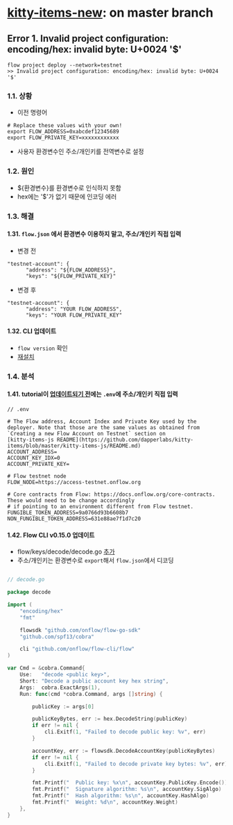 # [kitty-items-new](https://github.com/onflow/kitty-items): on master branch

## Error 1. Invalid project configuration: encoding/hex: invalid byte: U+0024 '$'
```
flow project deploy --network=testnet
>> Invalid project configuration: encoding/hex: invalid byte: U+0024 '$'
```

### 1.1. 상황
- 이전 명령어
```
# Replace these values with your own!
export FLOW_ADDRESS=0xabcdef12345689
export FLOW_PRIVATE_KEY=xxxxxxxxxxxx
```
- 사용자 환경변수인 주소/개인키를 전역변수로 설정

### 1.2. 원인
- ${환경변수}를 환경변수로 인식하지 못함
- hex에는 '$'가 없기 때문에 인코딩 에러

### 1.3. 해결
#### 1.31. ``flow.json`` 에서 환경변수 이용하지 말고, 주소/개인키 직접 입력
- 변경 전
```
"testnet-account": {
      "address": "${FLOW_ADDRESS}",
      "keys": "${FLOW_PRIVATE_KEY}"
```

- 변경 후
```
"testnet-account": {
      "address": "YOUR FLOW_ADDRESS",
      "keys": "YOUR FLOW_PRIVATE_KEY"
```

#### 1.32. CLI 업데이트
- ``flow version`` 확인
- [재설치](https://docs.onflow.org/flow-cli/install/) 


### 1.4. 분석
#### 1.41. tutorial이 [업데이트되기 전](https://github.com/kwklly/kitty-items)에는 ``.env``에 주소/개인키 직접 입력

```
// .env

# The Flow address, Account Index and Private Key used by the deployer. Note that those are the same values as obtained from `Creating a new Flow Account on Testnet` section on
[kitty-items-js README](https://github.com/dapperlabs/kitty-items/blob/master/kitty-items-js/README.md)
ACCOUNT_ADDRESS=
ACCOUNT_KEY_IDX=0
ACCOUNT_PRIVATE_KEY=

# Flow testnet node
FLOW_NODE=https://access-testnet.onflow.org

# Core contracts from Flow: https://docs.onflow.org/core-contracts. These would need to be change accordingly
# if pointing to an environment different from Flow testnet.
FUNGIBLE_TOKEN_ADDRESS=9a0766d93b6608b7
NON_FUNGIBLE_TOKEN_ADDRESS=631e88ae7f1d7c20
```

#### 1.42. Flow CLI v0.15.0 업데이트
- flow/keys/decode/decode.go [추가](https://github.com/onflow/flow-cli/commit/8cb55b29ecbf06932464b52fea2123ea8339561f)
- 주소/개인키는 환경변수로 ``export``해서 ``flow.json``에서 디코딩
```go

// decode.go

package decode

import (
	"encoding/hex"
	"fmt"

	flowsdk "github.com/onflow/flow-go-sdk"
	"github.com/spf13/cobra"

	cli "github.com/onflow/flow-cli/flow"
)

var Cmd = &cobra.Command{
	Use:   "decode <public key>",
	Short: "Decode a public account key hex string",
	Args:  cobra.ExactArgs(1),
	Run: func(cmd *cobra.Command, args []string) {

		publicKey := args[0]

		publicKeyBytes, err := hex.DecodeString(publicKey)
		if err != nil {
			cli.Exitf(1, "Failed to decode public key: %v", err)
		}

		accountKey, err := flowsdk.DecodeAccountKey(publicKeyBytes)
		if err != nil {
			cli.Exitf(1, "Failed to decode private key bytes: %v", err)
		}

		fmt.Printf("  Public key: %x\n", accountKey.PublicKey.Encode())
		fmt.Printf("  Signature algorithm: %s\n", accountKey.SigAlgo)
		fmt.Printf("  Hash algorithm: %s\n", accountKey.HashAlgo)
		fmt.Printf("  Weight: %d\n", accountKey.Weight)
	},
}
```
